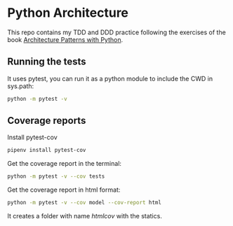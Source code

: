 # Python Architecture

This repo contains my TDD and DDD practice following the exercises of the book
[Architecture Patterns with Python](https://www.cosmicpython.com/).

## Running the tests
It uses pytest, you can run it as a python module to include the CWD in sys.path:

```bash
python -m pytest -v
```

## Coverage reports

Install pytest-cov

```bash
pipenv install pytest-cov
```

Get the coverage report in the terminal:

```bash
python -m pytest -v --cov tests
```

Get the coverage report in html format:

```bash
python -m pytest -v --cov model --cov-report html
```

It creates a folder with name _htmlcov_ with the statics.
